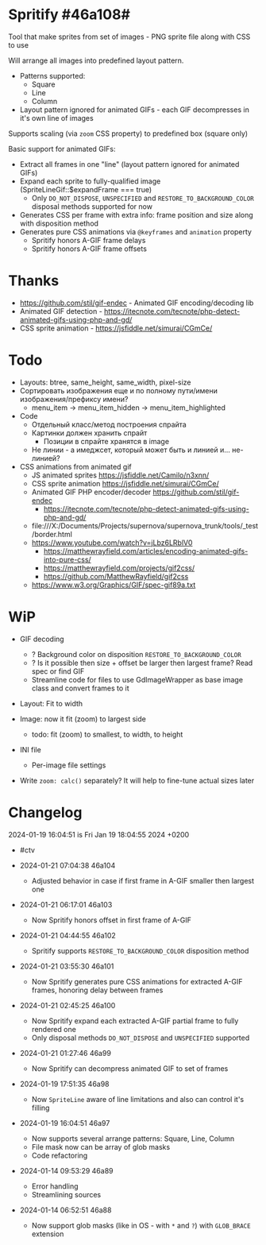 # Spritify #46a108#

Tool that make sprites from set of images - PNG sprite file along with CSS to use

Will arrange all images into predefined layout pattern.

* Patterns supported:
    * Square
    * Line
    * Column
* Layout pattern ignored for animated GIFs - each GIF decompresses in it's own line of images

Supports scaling (via `zoom` CSS property) to predefined box (square only)

Basic support for animated GIFs:

* Extract all frames in one "line" (layout pattern ignored for animated GIFs)
* Expand each sprite to fully-qualified image (SpriteLineGif::$expandFrame === true)
    * Only `DO_NOT_DISPOSE`, `UNSPECIFIED` and `RESTORE_TO_BACKGROUND_COLOR` disposal methods supported for now
* Generates CSS per frame with extra info: frame position and size along with disposition method
* Generates pure CSS animations via `@keyframes` and `animation` property
    * Spritify honors A-GIF frame delays
    * Spritify honors A-GIF frame offsets

# Thanks

* https://github.com/stil/gif-endec - Animated GIF encoding/decoding lib
* Animated GIF detection - https://itecnote.com/tecnote/php-detect-animated-gifs-using-php-and-gd/
* CSS sprite animation - https://jsfiddle.net/simurai/CGmCe/

# Todo

* Layouts: btree, same_height, same_width, pixel-size
* Сортировать изображения еще и по полному пути/имени изображения/префиксу имени?
    * menu_item -> menu_item_hidden -> menu_item_highlighted
* Code
    * Отдельный класс/метод построения спрайта
    * Картинки должен хранить спрайт
        * Позиции в спрайте хранятся в image
    * Не линии - а имеджсет, который может быть и линией и... не-линией?
* CSS animations from animated gif
    * JS animated sprites https://jsfiddle.net/Camilo/n3xnn/
    * CSS sprite animation https://jsfiddle.net/simurai/CGmCe/
    * Animated GIF PHP encoder/decoder https://github.com/stil/gif-endec
        * https://itecnote.com/tecnote/php-detect-animated-gifs-using-php-and-gd/
    * file:///X:/Documents/Projects/supernova/supernova_trunk/tools/_test/border.html
    * https://www.youtube.com/watch?v=jLbz6LRblV0
        * https://matthewrayfield.com/articles/encoding-animated-gifs-into-pure-css/
        * https://matthewrayfield.com/projects/gif2css/
        * https://github.com/MatthewRayfield/gif2css
    * https://www.w3.org/Graphics/GIF/spec-gif89a.txt

# WiP

* GIF decoding
    * ? Background color on disposition `RESTORE_TO_BACKGROUND_COLOR`
    * ? Is it possible then size + offset be larger then largest frame? Read spec or find GIF
    * Streamline code for files to use GdImageWrapper as base image class and convert frames to it

* Layout: Fit to width
* Image: now it fit (zoom) to largest side
  * todo: fit (zoom) to smallest, to width, to height
* INI file
  * Per-image file settings

* Write `zoom: calc()` separately? It will help to fine-tune actual sizes later

# Changelog

2024-01-19 16:04:51 is Fri Jan 19 18:04:55 2024 +0200

* #ctv


* 2024-01-21 07:04:38 46a104
    * Adjusted behavior in case if first frame in A-GIF smaller then largest one


* 2024-01-21 06:17:01 46a103
    * Now Spritify honors offset in first frame of A-GIF


* 2024-01-21 04:44:55 46a102
    * Spritify supports `RESTORE_TO_BACKGROUND_COLOR` disposition method


* 2024-01-21 03:55:30 46a101
    * Now Spritify generates pure CSS animations for extracted A-GIF frames, honoring delay between frames


* 2024-01-21 02:45:25 46a100
    * Now Spritify expand each extracted A-GIF partial frame to fully rendered one
    * Only disposal methods `DO_NOT_DISPOSE` and `UNSPECIFIED` supported


* 2024-01-21 01:27:46 46a99
    * Now Spritify can decompress animated GIF to set of frames


* 2024-01-19 17:51:35 46a98
    * Now `SpriteLine` aware of line limitations and also can control it's filling


* 2024-01-19 16:04:51 46a97
    * Now supports several arrange patterns: Square, Line, Column
    * File mask now can be array of glob masks
    * Code refactoring


* 2024-01-14 09:53:29 46a89
    * Error handling
    * Streamlining sources


* 2024-01-14 06:52:51 46a88
    * Now support glob masks (like in OS - with `*` and `?`) with `GLOB_BRACE` extension
